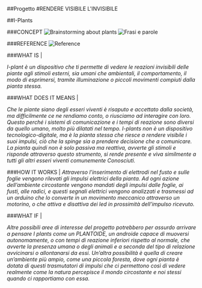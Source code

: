 ##Progetto 
#RENDERE VISIBILE L'INVISIBILE

##I-Plants

###CONCEPT
![Brainstorming about plants](http://i.imgur.com/HKTG8SR.jpg?1)
![Frasi e parole](http://i.imgur.com/zbLipPl.jpg?1)



###REFERENCE
![Reference](http://i.imgur.com/PTkB009.jpg)



###WHAT IS |

*I-plant è un dispositivo che ti permette di vedere le reazioni invisibili delle piante agli stimoli esterni, sia umani che ambientali, il comportamento, il modo di esprimersi, tramite illuminazione o piccoli movimenti compiuti dalla pianta stessa.*

###WHAT DOES IT MEANS |

*Che le piante siano degli esseri viventi è risaputo e accettato dalla società, ma difficilmente ce ne rendiamo conto, o riusciamo ad interagire con loro. Questo perché i sistemi di comunicazione e i tempi di reazione sono diversi da quello umano, molto più dilatati nel tempo. I-plants non è un dispositivo tecnologico-digitale, ma è la pianta stessa che riesce a rendere visibile i suoi impulsi, ciò che la spinge sia a prendere decisione che a comunicare. La pianta quindi non è solo passiva ma reattiva, avverte gli stimoli e risponde attraverso questo strumento, si rende presente e viva similmente a tutti gli altri esseri viventi comunemente Conosciuti.*

###HOW IT WORKS |
*Attraverso l’inserimento di elettrodi nel fusto e sulle foglie vengono rilevati gli impulsi elettrici della pianta. Ad ogni azione dell’ambiente circostante vengono mandati degli impulsi dalle foglie, ai fusti, alle radici, e questi segnali elettrici vengono analizzati e trasmessi ad un arduino che lo converte in un movimento meccanico attraverso un motorino, o che attiva e disattiva dei led in prossimità dell’impulso ricevuto.*

###WHAT IF |

*Altre possibili aree di interesse del progetto potrebbero per assurdo arrivare a pensare I plants come un PLANTOIDE, un androide capace di muoversi autonomamente, o con tempi di reazione inferiori rispetto al normale, che avverte la presenza umana o degli animali e a seconda del tipo di relazione avvicinarsi o allontanarsi da essi.* 
*Un’altra possibilità è quella di creare un’ambiente più ampio, come una piccola foresta, dove ogni pianta è dotata di questi trasmutatori di impulsi che ci permettono così di vedere realmente come la natura percepisce il mondo circostante e noi stessi quando ci rapportiamo con essa.*
